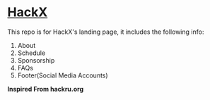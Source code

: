 # [HackX](https://techbench.team/)

This repo is for HackX's landing page, it includes the following info:
1. About
2. Schedule
3. Sponsorship
4. FAQs
5. Footer(Social Media Accounts)

**Inspired From hackru.org**
